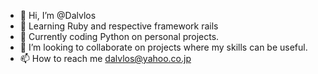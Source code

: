 - 👋 Hi, I’m @Dalvlos
- 👀 Learning Ruby and respective framework rails
- 🌱 Currently coding Python on personal projects.
- 💞️ I’m looking to collaborate on projects where my skills can be useful.
- 📫 How to reach me dalvlos@yahoo.co.jp

<!---
Dalvlos/Dalvlos is a ✨ special ✨ repository because its `README.md` (this file) appears on your GitHub profile.
You can click the Preview link to take a look at your changes.
--->
